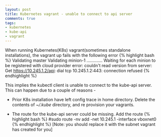 ```yaml
---
layout: post
title: Kubernetes vagrant - unable to connect to api server
comments: true
tags:
- kubernetes
- kube-api
- vagrant
---
```


When running Kubernetes(K8s) vagrant(sometimes standalone installations), the vagrant up fails with the following error
{% highlight bash %}
Validating master
Validating minion-1
.............
Waiting for each minion to be registered with cloud provider
error: couldn't read version from server: Get https://10.245.1.2/api: dial tcp 10.245.1.2:443: connection refused
{% endhighlight %}

This implies the kubectl client is unable to connect to the kube-api server.
This can happen due to a couple of reasons -

- Prior K8s installation have left config trace in home directory. Delete the contents of *~/.kube* directory, and re provision
  your vagrants.

- The route for the kube-api server could be missing. Add the route
{% highlight bash %}
#sudo route -nv add -net 10.245.1 -interface vboxnet0
{% endhighlight %}
[Note: you should replace it with the subnet vagrant has created for you] 

